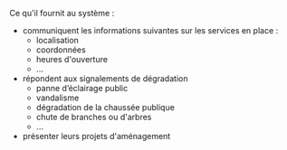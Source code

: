 Ce qu'il fournit au système :
- communiquent les informations suivantes sur les services en place :
  - localisation
  - coordonnées
   - heures d'ouverture
   - ...
- répondent aux signalements de dégradation
  - panne d’éclairage public
  - vandalisme
  - dégradation de la chaussée publique
  - chute de branches ou d'arbres
  - ...
- présenter leurs projets d'aménagement
